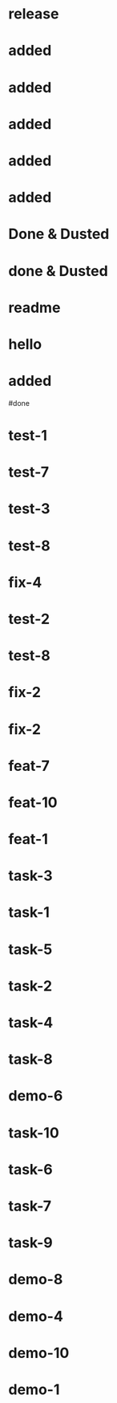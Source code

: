 # release

# added

# added

# added

# added

# added

# Done & Dusted

# done & Dusted

# readme

# hello

# added

#done

# test-1

# test-7

# test-3

# test-8

# fix-4

# test-2

# test-8

# fix-2

# fix-2

# feat-7

# feat-10

# feat-1

# task-3

# task-1

# task-5

# task-2

# task-4

# task-8

# demo-6

# task-10

# task-6

# task-7

# task-9

# demo-8

# demo-4

# demo-10

# demo-1